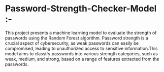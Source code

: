 # Password-Strength-Checker-Model :- 
This project presents a machine learning model to evaluate the strength of passwords using the Random Forest algorithm. Password strength is a crucial aspect of cybersecurity, as weak passwords can easily be compromised, leading to unauthorized access to sensitive information.This model aims to classify passwords into various strength categories, such as weak, medium, and strong, based on a range of features extracted from the passwords.
